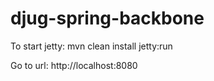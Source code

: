 djug-spring-backbone
====================

To start jetty:
mvn clean install jetty:run

Go to url:
http://localhost:8080
